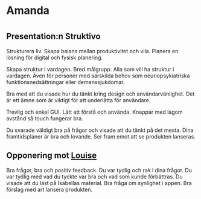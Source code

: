 # Amanda

#

## Presentation:n Struktivo

Strukturera liv. Skapa balans mellan produktivitet och vila.
Planera en lösning för digital och fysisk planering.

Skapa struktur i vardagen. Bred målgrupp. Alla som vill ha struktur i vardagen. Även för personer med särskilda behov som neuriopsykiatriska funktionsnedsättningar eller demenssjukdomar.

Bra med att du visade hur du tänkt kring design och användarvänlighet. Det är ett ämne som är viktigt för att underlätta för användare.

Trevlig och enkel GUI. Lätt att förstå och använda. Knappar med lagom avstånd så touch fungerar bra.

Du svarade väldigt bra på frågor och visade att du tänkt på det mesta. Dina framtidsplaner är bra och lovande. Ser fram emot att se produkten lanseras.

## Opponering mot [Louise](./Louise.md)

Bra frågor, bra och positiv feedback. Du var tydlig och rak i dina frågor. Du var tydlig med vad du tyckte var bra och vad som kunde förbättras. Du visade att du läst på Isabellas material. Bra fråga om synlighet i appen. Bra förslag med art lansera produkten.
